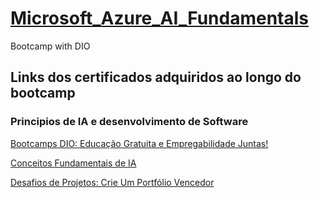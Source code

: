 # [Microsoft_Azure_AI_Fundamentals](https://hermes.digitalinnovation.one/certificates/8GCOKUNU.pdf)
Bootcamp with DIO 
## Links dos certificados adquiridos ao longo do bootcamp
### Principios de IA e desenvolvimento de Software
[Bootcamps DIO: Educação Gratuita e Empregabilidade Juntas!](https://hermes.digitalinnovation.one/certificates/0PWTISMH.pdf)

[Conceitos Fundamentais de IA](https://hermes.digitalinnovation.one/certificates/M9LUINRD.pdf)

[Desafios de Projetos: Crie Um Portfólio Vencedor](https://hermes.digitalinnovation.one/certificates/KDNTZP24.pdf)


